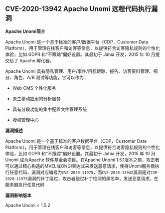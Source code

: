 ## CVE-2020-13942 Apache Unomi 远程代码执行漏洞

**Apache Unomi简介**

Apache Unomi  是一个基于标准的客户/数据平台（CDP，Customer Data  Platform），用于管理在线客户和访客等信息，以提供符合访客隐私规则的个性化体验，比如 GDPR 和“不跟踪”偏好设置。其最初于 Jahia 开发，2015 年 10 月提交给了 Apache 孵化器。

Apache Unomi 具有隐私管理、用户/事件/目标跟踪、报告、访客资料管理、细分、角色、A/B 测试等功能，它可以作为：
 
+ Web CMS 个性化服务

+ 原生移动应用的分析服务

+ 具有分段功能的集中配置文件管理系统

+ 授权管理中心

**漏洞描述**

 Apache Unomi  是一个基于标准的客户数据平台（CDP，Customer Data  Platform），用于管理在线客户和访客等信息，以提供符合访客隐私规则的个性化体验，比如 GDPR 和“不跟踪”偏好设置。其最初于 Jahia 开发，2015 年 10 月 Unomi 成为Apache 软件基金会项目。在Apache Unomi  1.5.1版本之前，攻击者可以通过精心构造的MVEL或ONGl表达式来发送恶意请求，使得Unomi服务器执行任意代码，漏洞对应编号为`CVE-2020-11975`，而`CVE-2020-13942`漏洞是对`CVE-2020-11975`漏洞的补丁绕过，攻击者绕过补丁检测的黑名单，发送恶意请求，在服务器执行任意代码

**漏洞影响版本**

Apache Unomi < 1.5.2

